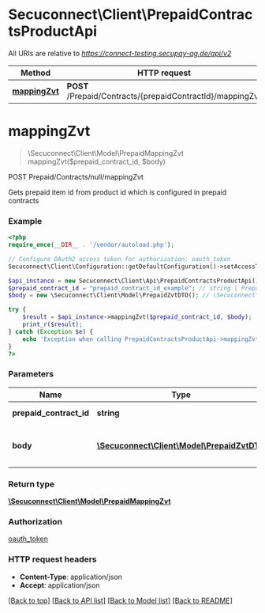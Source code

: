 # Secuconnect\Client\PrepaidContractsProductApi

All URIs are relative to *https://connect-testing.secupay-ag.de/api/v2*

Method | HTTP request | Description
------------- | ------------- | -------------
[**mappingZvt**](PrepaidContractsProductApi.md#mappingZvt) | **POST** /Prepaid/Contracts/{prepaidContractId}/mappingZvt | POST Prepaid/Contracts/null/mappingZvt


# **mappingZvt**
> \Secuconnect\Client\Model\PrepaidMappingZvt mappingZvt($prepaid_contract_id, $body)

POST Prepaid/Contracts/null/mappingZvt

Gets prepaid item id from product id which is configured in prepaid contracts

### Example
```php
<?php
require_once(__DIR__ . '/vendor/autoload.php');

// Configure OAuth2 access token for authorization: oauth_token
Secuconnect\Client\Configuration::getDefaultConfiguration()->setAccessToken('YOUR_ACCESS_TOKEN');

$api_instance = new Secuconnect\Client\Api\PrepaidContractsProductApi();
$prepaid_contract_id = "prepaid_contract_id_example"; // string | Prepaid contract id
$body = new \Secuconnect\Client\Model\PrepaidZvtDTO(); // \Secuconnect\Client\Model\PrepaidZvtDTO | Prepaid transaction input properties

try {
    $result = $api_instance->mappingZvt($prepaid_contract_id, $body);
    print_r($result);
} catch (Exception $e) {
    echo 'Exception when calling PrepaidContractsProductApi->mappingZvt: ', $e->getMessage(), PHP_EOL;
}
?>
```

### Parameters

Name | Type | Description  | Notes
------------- | ------------- | ------------- | -------------
 **prepaid_contract_id** | **string**| Prepaid contract id |
 **body** | [**\Secuconnect\Client\Model\PrepaidZvtDTO**](../Model/PrepaidZvtDTO.md)| Prepaid transaction input properties | [optional]

### Return type

[**\Secuconnect\Client\Model\PrepaidMappingZvt**](../Model/PrepaidMappingZvt.md)

### Authorization

[oauth_token](../../README.md#oauth_token)

### HTTP request headers

 - **Content-Type**: application/json
 - **Accept**: application/json

[[Back to top]](#) [[Back to API list]](../../README.md#documentation-for-api-endpoints) [[Back to Model list]](../../README.md#documentation-for-models) [[Back to README]](../../README.md)

